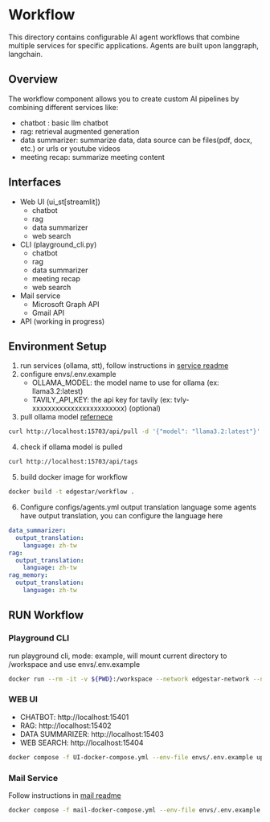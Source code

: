 # Workflow

This directory contains configurable AI agent workflows that combine multiple services for specific applications.
Agents are built upon langgraph, langchain.

## Overview

The workflow component allows you to create custom AI pipelines by combining different services like:

- chatbot : basic llm chatbot
- rag: retrieval augmented generation
- data summarizer: summarize data, data source can be files(pdf, docx, etc.) or urls or youtube videos
- meeting recap: summarize meeting content

## Interfaces

- Web UI (ui_st[streamlit])
  - chatbot
  - rag
  - data summarizer
  - web search
- CLI (playground_cli.py)
  - chatbot
  - rag
  - data summarizer
  - meeting recap
  - web search
- Mail service
  - Microsoft Graph API
  - Gmail API
- API (working in progress)

## Environment Setup

1. run services (ollama, stt), follow instructions in [service readme](../services/readme.md)
2. configure envs/.env.example
   - OLLAMA_MODEL: the model name to use for ollama (ex: llama3.2:latest)
   - TAVILY_API_KEY: the api key for tavily (ex: tvly-xxxxxxxxxxxxxxxxxxxxxxxx) (optional)
3. pull ollama model [refernece](https://github.com/ollama/ollama/blob/main/docs/api.md#pull-a-model)

```bash
curl http://localhost:15703/api/pull -d '{"model": "llama3.2:latest"}'
```

4. check if ollama model is pulled

```bash
curl http://localhost:15703/api/tags
```

5. build docker image for workflow

```bash
docker build -t edgestar/workflow .
```

6. Configure configs/agents.yml output translation language
   some agents have output translation, you can configure the language here

```yaml
data_summarizer:
  output_translation:
    language: zh-tw
rag:
  output_translation:
    language: zh-tw
rag_memory:
  output_translation:
    language: zh-tw
```

## RUN Workflow

### Playground CLI

run playground cli, mode: example, will mount current directory to /workspace and use envs/.env.example

```bash
docker run --rm -it -v ${PWD}:/workspace --network edgestar-network --name workflow-playground edgestar/workflow python playground_cli.py --env envs/.env.example
```

### WEB UI

- CHATBOT: http://localhost:15401
- RAG: http://localhost:15402
- DATA SUMMARIZER: http://localhost:15403
- WEB SEARCH: http://localhost:15404

```bash
docker compose -f UI-docker-compose.yml --env-file envs/.env.example up
```

### Mail Service

Follow instructions in [mail readme](./mail/readme.md)

```bash
docker compose -f mail-docker-compose.yml --env-file envs/.env.example up
```
